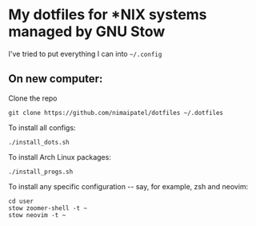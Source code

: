 # My dotfiles for \*NIX systems managed by GNU Stow

I've tried to put everything I can into `~/.config`

## On new computer:

Clone the repo
```
git clone https://github.com/nimaipatel/dotfiles ~/.dotfiles
```

To install all configs:
```
./install_dots.sh
```

To install Arch Linux packages:
```
./install_progs.sh
```

To install any specific configuration -- say, for example, zsh and neovim:
```
cd user
stow zoomer-shell -t ~
stow neovim -t ~
```
